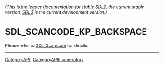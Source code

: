 ###### (This is the legacy documentation for stable SDL2, the current stable version; [SDL3](https://wiki.libsdl.org/SDL3/) is the current development version.)
# SDL_SCANCODE_KP_BACKSPACE

Please refer to [SDL_Scancode](SDL_Scancode) for details.

----
[CategoryAPI](CategoryAPI), [CategoryAPIEnumerators](CategoryAPIEnumerators)

